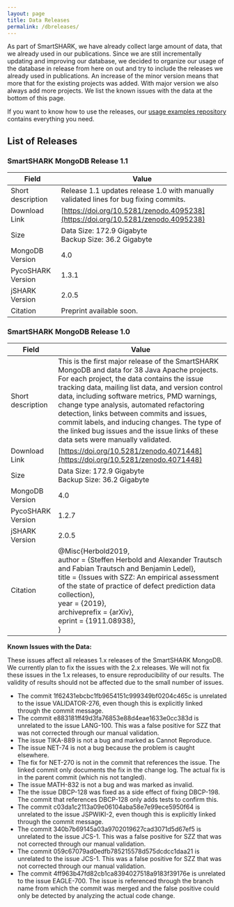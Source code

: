 ```yaml
---
layout: page
title: Data Releases
permalink: /dbreleases/
---
```



As part of SmartSHARK, we have already collect large amount of data, that we already used in our publications. 
Since we are still incrementally updating and improving our database, we decided to organize our usage of the database in release from here on out and try to include
the releases we already used in publications. An increase of the minor version means that more that for the existing projects was added. With major version we also always add more projects. We list the known issues with the data at the bottom of this page. 

If you want to know how to use the releases, our [usage examples repository](https://github.com/smartshark/usage-examples) contains everything you need. 

## List of Releases

### SmartSHARK MongoDB Release 1.1

| Field | Value |
|---|---|
| Short description | Release 1.1 updates release 1.0 with manually validated lines for bug fixing commits. |
| Download Link | [https://doi.org/10.5281/zenodo.4095238](https://doi.org/10.5281/zenodo.4095238) |
| Size | Data Size: 172.9 Gigabyte<br>Backup Size: 36.2 Gigabyte |
| MongoDB Version | 4.0 |
| PycoSHARK Version | 1.3.1 |
| jSHARK Version | 2.0.5 |
| Citation | Preprint available soon. |

### SmartSHARK MongoDB Release 1.0

| Field | Value |
|---|---|
| Short description | This is the first major release of the SmartSHARK MongoDB and data for 38 Java Apache projects. For each project, the data contains the issue tracking data, mailing list data, and version control data, including software metrics, PMD warnings, change type analysis, automated refactoring detection, links between commits and issues, commit labels, and inducing changes. The type of the linked bug issues and the issue links of these data sets were manually validated. |
| Download Link | [https://doi.org/10.5281/zenodo.4071448](https://doi.org/10.5281/zenodo.4071448) |
| Size | Data Size: 172.9 Gigabyte<br>Backup Size: 36.2 Gigabyte |
| MongoDB Version | 4.0 |
| PycoSHARK Version | 1.2.7 |
| jSHARK Version | 2.0.5 |
| Citation | @Misc{Herbold2019,<br>  author        = {Steffen Herbold and Alexander Trautsch and Fabian Trautsch and Benjamin Ledel},<br>  title         = {Issues with SZZ: An empirical assessment of the state of practice of defect prediction data collection},<br>  year          = {2019},<br>  archiveprefix = {arXiv},<br>  eprint        = {1911.08938},<br>} |

**Known Issues with the Data:**

These issues affect all releases 1.x releases of the SmartSHARK MongoDB. We currently plan to fix the issues with the 2.x releases. We will not fix these issues in the 1.x releases, to ensure reproducibility of our results. The validity of results should not be affected due to the small number of issues. 

- The commit 1f62431ebcbc1fb9654151c999349bf0204c465c is unrelated to the issue VALIDATOR-276, even though this is explicitly linked through the commit message.
- The commit e883181ff49d3fa76853e88d4eae1633e0cc383d is unrelated to the issue LANG-100. This was a false positive for SZZ that was not corrected through our manual validation.
- The issue TIKA-889 is not a bug and marked as Cannot Reproduce.
- The issue NET-74 is not a bug because the problem is caught elsewhere. 
- The fix for NET-270 is not in the commit that references the issue. The linked commit only documents the fix in the change log. The actual fix is in the parent commit (which nis not tangled). 
- The issue MATH-832 is not a bug and was marked as invalid. 
- The the issue DBCP-128 was fixed as a side effect of fixing DBCP-198. The commit that references DBCP-128 only adds tests to confirm this. 
- The commit c03da1c2113a09e06104aba58e7e99ece5950f64 is unrelated to the issue JSPWIKI-2, even though this is explicitly linked through the commit message.
- The commit 340b7b69145a03a9702019627cad3071d5d67ef5 is unrelated to the issue JCS-1. This was a false positive for SZZ that was not corrected through our manual validation.
- The commit 059c67079ad0edfb785215578d575dcdcc1daa21 is unrelated to the issue JCS-1. This was a false positive for SZZ that was not corrected through our manual validation.
- The commit 4ff963b47fd82cb1ca8394027518a9183f39176e is unrelated to the issue EAGLE-700. The issue is referenced through the branch name from which the commit was merged and the false positive could only be detected by analyzing the actual code change.

